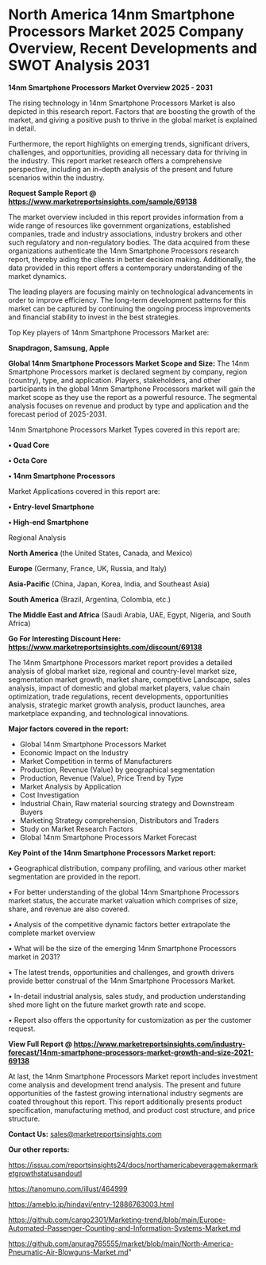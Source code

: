  # North America 14nm Smartphone Processors Market 2025 Company Overview, Recent Developments and SWOT Analysis 2031

<Strong> 14nm Smartphone Processors Market Overview 2025 - 2031</strong>

The rising technology in 14nm Smartphone Processors Market is also depicted in this research report. Factors that are boosting the growth of the market, and giving a positive push to thrive in the global market is explained in detail.

Furthermore, the report highlights on emerging trends, significant drivers, challenges, and opportunities, providing all necessary data for thriving in the industry. This report market research offers a comprehensive perspective, including an in-depth analysis of the present and future scenarios within the industry.

<strong>Request Sample Report @ <a href=https://www.marketreportsinsights.com/sample/69138>https://www.marketreportsinsights.com/sample/69138</a></strong>

The market overview included in this report provides information from a wide range of resources like government organizations, established companies, trade and industry associations, industry brokers and other such regulatory and non-regulatory bodies. The data acquired from these organizations authenticate the 14nm Smartphone Processors research report, thereby aiding the clients in better decision making. Additionally, the data provided in this report offers a contemporary understanding of the market dynamics.

The leading players are focusing mainly on technological advancements in order to improve efficiency. The long-term development patterns for this market can be captured by continuing the ongoing process improvements and financial stability to invest in the best strategies.

Top Key players of 14nm Smartphone Processors Market are:

<strong>Snapdragon, Samsung, Apple</strong>

<strong><b>Global 14nm Smartphone Processors Market Scope and Size:</b></strong>
The 14nm Smartphone Processors market is declared segment by company, region (country), type, and application. Players, stakeholders, and other participants in the global 14nm Smartphone Processors market will gain the market scope as they use the report as a powerful resource. The segmental analysis focuses on revenue and product by type and application and the forecast period of 2025-2031.

14nm Smartphone Processors Market Types covered in this report are:

<strong>• Quad Core

• Octa Core

• 14nm Smartphone Processors</strong>

Market Applications covered in this report are:

<strong>• Entry-level Smartphone

• High-end Smartphone</strong> 

Regional Analysis

<strong>North America</strong> (the United States, Canada, and Mexico)

<strong>Europe</strong> (Germany, France, UK, Russia, and Italy)

<strong>Asia-Pacific</strong> (China, Japan, Korea, India, and Southeast Asia)

<strong>South America</strong> (Brazil, Argentina, Colombia, etc.)

<strong>The Middle East and Africa</strong> (Saudi Arabia, UAE, Egypt, Nigeria, and South Africa)

<strong>Go For Interesting Discount Here: <a href=https://www.marketreportsinsights.com/discount/69138>https://www.marketreportsinsights.com/discount/69138</a></strong>

The 14nm Smartphone Processors market report provides a detailed analysis of global market size, regional and country-level market size, segmentation market growth, market share, competitive Landscape, sales analysis, impact of domestic and global market players, value chain optimization, trade regulations, recent developments, opportunities analysis, strategic market growth analysis, product launches, area marketplace expanding, and technological innovations.

<strong><b>Major factors covered in the report:</b></strong>
<ul>
  <li>Global 14nm Smartphone Processors Market </li>
  <li>Economic Impact on the Industry</li>
  <li>Market Competition in terms of Manufacturers</li>
  <li>Production, Revenue (Value) by geographical segmentation</li>
  <li>Production, Revenue (Value), Price Trend by Type</li>
  <li>Market Analysis by Application</li>
  <li>Cost Investigation</li>
  <li>Industrial Chain, Raw material sourcing strategy and Downstream Buyers</li>
  <li>Marketing Strategy comprehension, Distributors and Traders</li>
  <li>Study on Market Research Factors</li>
  <li>Global 14nm Smartphone Processors Market Forecast</li>
</ul>

<strong><b>Key Point of the 14nm Smartphone Processors Market report:</b></strong>

• Geographical distribution, company profiling, and various other market segmentation are provided in the report.

• For better understanding of the global 14nm Smartphone Processors market status, the accurate market valuation which comprises of size, share, and revenue are also covered.

• Analysis of the competitive dynamic factors better extrapolate the complete market overview

• What will be the size of the emerging 14nm Smartphone Processors market in 2031?

• The latest trends, opportunities and challenges, and growth drivers provide better construal of the 14nm Smartphone Processors Market.

• In-detail industrial analysis, sales study, and production understanding shed more light on the future market growth rate and scope.

• Report also offers the opportunity for customization as per the customer request.

<strong><b>View Full Report @ <a href=https://www.marketreportsinsights.com/industry-forecast/14nm-smartphone-processors-market-growth-and-size-2021-69138>https://www.marketreportsinsights.com/industry-forecast/14nm-smartphone-processors-market-growth-and-size-2021-69138</a></b></strong>


At last, the 14nm Smartphone Processors Market report includes investment come analysis and development trend analysis. The present and future opportunities of the fastest growing international industry segments are coated throughout this report. This report additionally presents product specification, manufacturing method, and product cost structure, and price structure.

<strong>Contact Us:</strong>
sales@marketreportsinsights.com

<strong>Our other reports:</strong>

<a href=https://issuu.com/reportsinsights24/docs/northamericabeveragemakermarketgrowthstatusandoutl>https://issuu.com/reportsinsights24/docs/northamericabeveragemakermarketgrowthstatusandoutl</a>

<a href=https://tanomuno.com/illust/464999>https://tanomuno.com/illust/464999</a>

<a href=https://ameblo.jp/hindavi/entry-12886763003.html>https://ameblo.jp/hindavi/entry-12886763003.html</a>

<a href=https://github.com/cargo2301/Marketing-trend/blob/main/Europe-Automated-Passenger-Counting-and-Information-Systems-Market.md>https://github.com/cargo2301/Marketing-trend/blob/main/Europe-Automated-Passenger-Counting-and-Information-Systems-Market.md</a>

<a href=https://github.com/anurag765555/market/blob/main/North-America-Pneumatic-Air-Blowguns-Market.md>https://github.com/anurag765555/market/blob/main/North-America-Pneumatic-Air-Blowguns-Market.md</a>"
